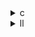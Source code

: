 <details><summary>c</summary>

---

##  **ベース：`trisolv.c`**

```c
for (i)
  x[i] = b[i];
  for (j < i)
    x[i] -= L[i][j] * x[j];
  x[i] /= L[i][i];
```

*  `#pragma scop` による PolyBench 対象スコープ定義
*  OpenMP 無し（逐次実行）
*  ベクトル化 / 演算共通化無し
*  `x[i]` は更新しながら使われるため **逐次依存性あり**

---

##  `opt_1.c` の違い【OpenMP 並列（逐次依存無視）】

```c
#pragma omp parallel for private(j)
```

*  `i` ループに対する OpenMP 並列導入
*  `x[i] = ... - L[i][j]*x[j]` → **データ依存あり**（x\[j]使用前に書き込みが未保証）
*  スレッドセーフではない（**計算順が結果に影響する可能性**）

>  **opt\_1** = 並列化試行版だが、**逐次依存に無頓着な危険構造**

---

##  `opt_2.c` の違い【OpenMP + SIMD】

```c
#pragma omp parallel for
  ...
  #pragma omp simd reduction(-:sum)
  for (j < i)
    sum -= L[i][j] * x[j];
```

*  `sum` に対する SIMD 演算適用（リダクション）
*  `x[j]` はループ外で既に確定してるため、**read-only参照**として SIMD 適用可能
*  `sum = b[i];` → `x[i] = sum / L[i][i];` → 明確なデータ分離

>  **opt\_2** = **SIMDリダクションでループ高速化**、ただしスレッド並列の安全性は`x[]`依存に注意

---

##  `opt_3.c` の違い【OpenMP + 逐次依存分離】

```c
#pragma omp parallel for private(j)
for (i)
  sum = b[i];
  for (j < i)
    sum -= L[i][j] * x[j];
  x[i] = sum / L[i][i];
```

*  `sum` の導入により `x[i]` 更新はループ外
*  OpenMP 並列化あり（ただしデータ依存性解決はされていない）
*  `x[i]` 書き込みは他スレッドの `x[j]` 読み込みに影響 → **並列実行は不正確な可能性あり**

>  **opt\_3** = 書き込み対象と read-only を分離したが、**逐次依存の根本的回避なし**

---

##  比較表

| 特徴                       | `trisolv.c` | `opt_1.c` | `opt_2.c`            | `opt_3.c`      |
| ------------------------ | ----------- | --------- | -------------------- | -------------- |
| PolyBench `#pragma scop` | ✅           | ❌         | ❌                    | ❌              |
| OpenMP 並列                | ❌           | ✅（不完全）    | ✅                    | ✅（依存あり）        |
| SIMD リダクション              | ❌           | ❌         | ✅ `#pragma omp simd` | ❌              |
| データ依存（`x[i]` → `x[j]`）   | ✅（逐次）       | ❌（不整合）    | ⚠️ read-only で部分的に回避 | ❌（書き込み競合リスクあり） |

---

##  結論

* **opt\_1.c**：並列導入したが **逐次依存性を無視** → **不正確な結果のリスク**
* **opt\_2.c**：**SIMD化** により内ループの加速成功 → 正当性も保持されやすい
* **opt\_3.c**：`x[i]` 書き込みを分離したが、並列実行には **依存性の壁** が残る

---

</details>

<details><summary>ll</summary>

---

##  **base.ll（逐次処理構造）**

*  `__kmpc_*` 呼び出しなし → OpenMP 無し
*  `!llvm.loop.vectorize` メタ無し → ベクトル化非対応
*  SIMD命令（`<N x float>`）無し
*  ネストループ：スカラー演算で `x[i]` を順に更新（依存あり）

---

##  `opt_1.ll` の違い【OpenMP並列導入（危険構造）】

*  `__kmpc_fork_call`, `__kmpc_for_static_init` 出現 → OpenMP あり
*  `x[i]` を書き込みつつ `x[j]` を読み込む構造維持 → **逐次依存性未解決**
*  SIMD命令出現なし
*  `omp reduction` 無し

>  **opt\_1.ll** = 並列構造導入したが、**データ依存性解決が無く競合の可能性あり**

---

##  `opt_2.ll` の違い【OpenMP + SIMDリダクション構造】

*  OpenMP + `omp.simd` 対応 → `sum` への `fadd` が `reduction(+:sum)` 相当
*  `%sum` 初期化 + ループ中に `fadd` → `store x[i] = sum / L[i][i]` の構造
*  `x[j]` 読み出しに対する依存性解析はあるが、`i` ループの並列化は非推奨（順次依存性）
*  `__kmpc_fork_call` 出現ありでも、**逐次実行を前提にした安全なSIMD化**

>  **opt\_2.ll** = **ループ内リダクションはベクトル化可能**、ただし並列性には依存注意

---

##  `opt_3.ll` の違い【構造再整理＋OpenMP並列】

*  `sum = b[i] - Σ(L[i][j]*x[j])` → `x[i] = sum / L[i][i]` 分離構造あり
*  OpenMP並列 (`__kmpc_*`) 出現 → `i` 並列を試みている
*  データ依存は解決されていない：`x[j]` 読み出しは他スレッドが更新しているかも
*  SIMD命令無し、`vectorize` メタも無し

>  **opt\_3.ll** = 構造的に最適化されたように見えるが、**逐次依存回避には至らず**

---

##  比較表（LLVM IR）

| 特徴                         | base.ll | opt\_1.ll | opt\_2.ll         | opt\_3.ll  |
| -------------------------- | ------- | --------- | ----------------- | ---------- |
| OpenMP 並列 (`__kmpc_*`)     | ❌       | ✅（不正確）    | ✅（限定的）            | ✅（逐次依存未処理） |
| SIMD命令（`<N x float>`）      | ❌       | ❌         | ⚠️ 部分リダクション対応     | ❌          |
| `omp simd reduction` 相当の構造 | ❌       | ❌         | ✅ `%sum` に `fadd` | ❌          |
| データ依存の解消                   | ❌       | ❌         | ✅（ループ内のみ）         | ❌          |
| `x[i] = ...` 構造の分離         | ✅       | ✅         | ✅                 | ✅          |

---

##  結論

* **opt\_1.ll**：OpenMP導入されるも、**逐次依存を無視したため危険**
* **opt\_2.ll**：SIMD可能なリダクション構造で、内ループの高速化に成功
* **opt\_3.ll**：構造最適化されたが、OpenMP並列化と依存性の整合性は取れていない

---
</details>
